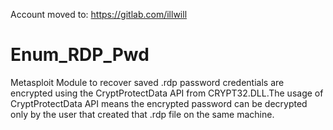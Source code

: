Account moved to: https://gitlab.com/illwill 


Enum_RDP_Pwd
============

Metasploit Module to recover saved .rdp password credentials are encrypted using the CryptProtectData API from CRYPT32.DLL.The usage of CryptProtectData API means the encrypted password can be decrypted only by the user that created that .rdp file on the same machine.
